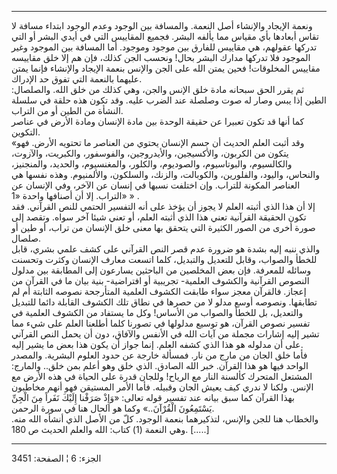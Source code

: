 ------------------------------------------------------------------------

ونعمة الإيجاد والإنشاء أصل النعمة. والمسافة بين الوجود وعدم الوجود
ابتداء مسافة لا تقاس أبعادها بأي مقياس مما يألفه البشر. فجميع المقاييس
التي في أيدي البشر أو التي تدركها عقولهم، هي مقاييس للفارق بين موجود
وموجود. أما المسافة بين الموجود وغير الموجود فلا تدركها مدارك البشر
بحال! ونحسب الجن كذلك، فإن هم إلا خلق مقاييسه مقاييس المخلوقات! فحين
يمتن الله على الجن والإنس بنعمة الإيجاد والإنشاء فإنما يمتن عليهما
بالنعمة التي تفوق حد الإدراك.  
ثم يقرر الحق سبحانه مادة خلق الإنس والجن، وهي كذلك من خلق الله.
والصلصال: الطين إذا يبس وصار له صوت وصلصلة عند الضرب عليه. وقد تكون هذه
حلقة في سلسلة النشأة من الطين أو من التراب.  
كما أنها قد تكون تعبيرا عن حقيقة الوحدة بين مادة الإنسان ومادة الأرض في
عناصر التكوين.  
«وقد أثبت العلم الحديث أن جسم الإنسان يحتوي من العناصر ما تحتويه الأرض.
فهو يتكون من الكربون، والأكسيجين، والأيدروجين، والفوسفور، والكبريت،
والآزوت، والكالسيوم، والبوتاسيوم، والصوديوم، والكلور، والمغنسيوم،
والحديد، والمنجنيز، والنحاس، واليود، والفلورين، والكوبالت، والزنك،
والسلكون، والألمنيوم. وهذه نفسها هي العناصر المكونة للتراب. وإن اختلفت
نسبها في إنسان عن الآخر، وفي الإنسان عن التراب. إلا أن أصنافها واحدة «1»
» .  
إلا أن هذا الذي أثبته العلم لا يجوز أن يؤخذ على أنه التفسير الحتمي للنص
القرآني. فقد تكون الحقيقة القرآنية تعني هذا الذي أثبته العلم، أو تعني
شيئا آخر سواه. وتقصد إلى صورة أخرى من الصور الكثيرة التي يتحقق بها معنى
خلق الإنسان من تراب، أو طين أو صلصال.  
والذي ننبه إليه بشدة هو ضرورة عدم قصر النص القرآني على كشف علمي بشري،
قابل للخطأ والصواب، وقابل للتعديل والتبديل، كلما اتسعت معارف الإنسان
وكثرت وتحسنت وسائله للمعرفة. فإن بعض المخلصين من الباحثين يسارعون إلى
المطابقة بين مدلول النصوص القرآنية والكشوف العلمية- تجريبية أو افتراضية-
بنية بيان ما في القرآن من إعجاز. فالقرآن معجز سواء طابقت الكشوف العلمية
المتأرجحة نصوصه الثابتة أم لم تطابقها. ونصوصه أوسع مدلو لا من حصرها في
نطاق تلك الكشوف القابلة دائما للتبديل والتعديل، بل للخطأ والصواب من
الأساس! وكل ما يستفاد من الكشوف العلمية في تفسير نصوص القرآن، هو توسيع
مدلولها في تصورنا كلما أطلعنا العلم على شيء مما تشير إليه إشارات مجملة
من آيات الله في الأنفس والآفاق، دون أن يحمل النص القرآني على أن مدلوله
هو هذا الذي كشفه العلم. إنما جواز أن يكون هذا بعض ما يشير إليه.  
فأما خلق الجان من مارج من نار. فمسألة خارجة عن حدود العلوم البشرية.
والمصدر الواحد فيها هو هذا القرآن. خبر الله الصادق. الذي خلق وهو أعلم
بمن خلق.. والمارج: المشتعل المتحرك كألسنة النار مع الرياح! وللجان قدرة
على الحياة في هذه الأرض مع الإنس. ولكنا لا ندري كيف يعيش الجان وقبيله.
فأما الأمر المستيقن فهو أنهم مخاطبون بهذا القرآن كما سبق بيانه عند تفسير
قوله تعالى: «وَإِذْ صَرَفْنا إِلَيْكَ نَفَراً مِنَ الْجِنِّ يَسْتَمِعُونَ الْقُرْآنَ..» وكما هو الحال
هنا في سورة الرحمن.  
والخطاب هنا للجن والإنس، لتذكيرهما بنعمة الوجود. كلّ من الأصل الذي أنشأه
الله منه. وهي النعمة (1) كتاب: الله والعلم الحديث ص 180. \[.....\]

------------------------------------------------------------------------

الجزء: 6 ¦ الصفحة: 3451
